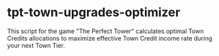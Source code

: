 # tpt-town-upgrades-optimizer
This script for the game "The Perfect Tower" calculates optimal Town Credits allocations to maximize effective Town Credit income rate during your next Town Tier.
